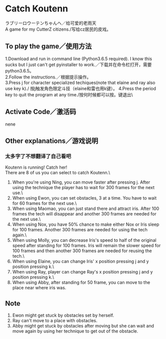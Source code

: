 # Catch Koutenn
ラブリーロウーテンちゃんへ／给可爱的老雨天\
A game for my CutterZ citizens./写给cz居民的皮戏。

## To play the game／使用方法
1.Download and run in command line (Python3.6.5 required). I know this sucks but I just can't get pyinstaller to work.／下载并在命令栏打开，需要python3.6.5。\
2.Follow the instructions.／根据提示操作。\
3.Press j for character specialized techiques(note that elaine and ray also use key k)./
按j触发角色限定斗技（elaine和雷也用k键）。
4.Press the period key to quit the program at any time./按何时候都可以按。键退出\

## Activate Code／激活码
nene

## Other explanations／游戏说明
### 太多字了不想翻译了自己看吧
Koutenn is running! Catch her!\
There are 8 of us you can select to catch Koutenn.\
1. When you're using Ning, you can move faster after pressing j. After using the technique the player has to wait for 300 frames for the next use.\
2. When using Ewon, you can set obstacles, 3 at a time. You have to wait for 60 frames for the next use.\
3. When using Maomao, you can just stand there and attract iris. After 100 frames the tech will disappear and another 300 frames are needed for the next use.\
4. When using Nox, you have 50% chance to make either Nox or Iris sleep for 100 frames. Another 300 frames are needed for using the tech again.\
5. When using Molly, you can decrease Iris's speed to half of the original speed after standing for 100 frames. Iris will remain the slower speed for 100 frames and then another 300 frames are needed for reusing the tech.\
6. When using Elaine, you can change Iris' x position pressing j and y position pressing k.\
7. When using Ray, player can change Ray's x position pressing j and y position pressing k.\
8. When using Abby, after standing for 50 frame, you can move to the place near where iris was.

## Note
1. Ewon might get stuck by obstacles set by herself.
2. Ray can't move to a place with obstacles.
3. Abby might get stuck by obstacles after moving but she can wait and move again by using her technique to get out of the obstacle.

